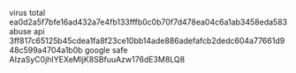  virus total ea0d2a5f7bfe16ad432a7e4fb133fffb0c0b70f7d478ea04c6a1ab3458eda583
 abuse api  3ff817c65125b45cdea1fa8f23ce10bb14ade886adefafcb2dedc604a77661d948c599a4704a1b0b
 google safe AIzaSyC0jhIYEXeMljK8SBfuuAzw176dE3M8LQ8
